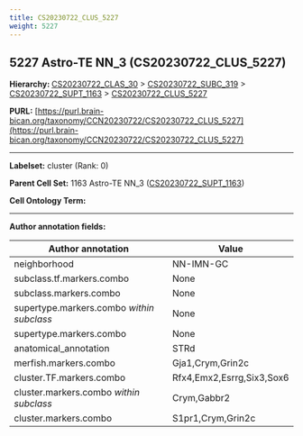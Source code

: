 ```yaml
---
title: CS20230722_CLUS_5227
weight: 5227
---
```

## 5227 Astro-TE NN_3 (CS20230722_CLUS_5227)
<b>Hierarchy: </b>
[CS20230722_CLAS_30](../CS20230722_CLAS_30) >
[CS20230722_SUBC_319](../CS20230722_SUBC_319) >
[CS20230722_SUPT_1163](../CS20230722_SUPT_1163) >
[CS20230722_CLUS_5227](../CS20230722_CLUS_5227)

**PURL:** [https://purl.brain-bican.org/taxonomy/CCN20230722/CS20230722_CLUS_5227](https://purl.brain-bican.org/taxonomy/CCN20230722/CS20230722_CLUS_5227)

---


**Labelset:** cluster (Rank: 0)

**Parent Cell Set:** 1163 Astro-TE NN_3 ([CS20230722_SUPT_1163](../CS20230722_SUPT_1163))



**Cell Ontology Term:** 

[MARKER GENES.]: #


---

[TRANSFERRED ANNOTATIONS.]: #


[AUTHOR ANNOTATION FIELDS.]: #


**Author annotation fields:**

| Author annotation | Value |
|-------------------|-------|
|neighborhood|NN-IMN-GC|
|subclass.tf.markers.combo|None|
|subclass.markers.combo|None|
|supertype.markers.combo _within subclass_|None|
|supertype.markers.combo|None|
|anatomical_annotation|STRd|
|merfish.markers.combo|Gja1,Crym,Grin2c|
|cluster.TF.markers.combo|Rfx4,Emx2,Esrrg,Six3,Sox6|
|cluster.markers.combo _within subclass_|Crym,Gabbr2|
|cluster.markers.combo|S1pr1,Crym,Grin2c|
